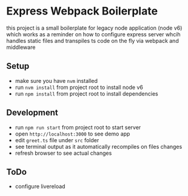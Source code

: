 # Express Webpack Boilerplate

this project is a small boilerplate for legacy node application (node v6) which works as a reminder on how to configure express server whcih handles static files and transpiles ts code on the fly via webpack and middleware

## Setup

 - make sure you have `nvm` installed
 - run `nvm install` from project root to install node v6
 - run `npm install` from project root to install dependencies

## Development

 - run `npm run start` from project root to start server
 - open `http://localhost:3000` to see demo app
 - edit `greet.ts` file under `src` folder
 - see terminal output as it automatically recompiles on files changes
 - refresh browser to see actual changes

## ToDo
 
 - configure livereload

